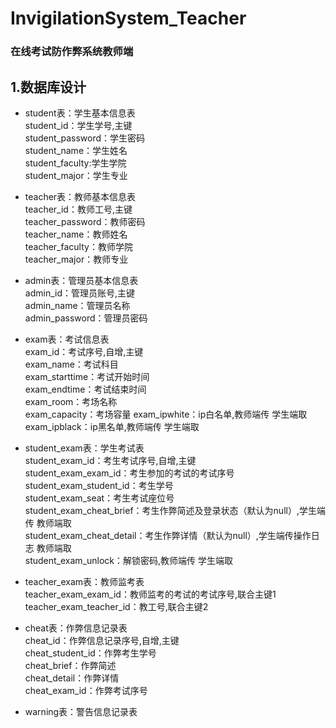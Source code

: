 # InvigilationSystem_Teacher
### 在线考试防作弊系统教师端  
## 1.数据库设计    
 - student表：学生基本信息表  
 student_id：学生学号,主键  
 student_password：学生密码  
 student_name：学生姓名  
 student_faculty:学生学院  
 student_major：学生专业  
    
 - teacher表：教师基本信息表  
 teacher_id：教师工号,主键  
 teacher_password：教师密码  
 teacher_name：教师姓名  
 teacher_faculty：教师学院  
 teacher_major：教师专业  

 - admin表：管理员基本信息表  
 admin_id：管理员账号,主键  
 admin_name：管理员名称  
 admin_password：管理员密码
    
 - exam表：考试信息表  
 exam_id：考试序号,自增,主键  
 exam_name：考试科目  
 exam_starttime：考试开始时间  
 exam_endtime：考试结束时间   
 exam_room：考场名称  
 exam_capacity：考场容量
 exam_ipwhite：ip白名单,教师端传 学生端取  
 exam_ipblack：ip黑名单,教师端传 学生端取  

 - student_exam表：学生考试表  
 student_exam_id：考生考试序号,自增,主键  
 student_exam_exam_id：考生参加的考试的考试序号  
 student_exam_student_id：考生学号  
 student_exam_seat：考生考试座位号  
 student_exam_cheat_brief：考生作弊简述及登录状态（默认为null）,学生端传 教师端取  
 student_exam_cheat_detail：考生作弊详情（默认为null）,学生端传操作日志 教师端取  
 student_exam_unlock：解锁密码,教师端传 学生端取  
 
 - teacher_exam表：教师监考表  
 teacher_exam_exam_id：教师监考的考试的考试序号,联合主键1  
 teacher_exam_teacher_id：教工号,联合主键2  
 
 - cheat表：作弊信息记录表  
 cheat_id：作弊信息记录序号,自增,主键  
 cheat_student_id：作弊考生学号  
 cheat_brief：作弊简述  
 cheat_detail：作弊详情  
 cheat_exam_id：作弊考试序号
 
 - warning表：警告信息记录表  
 
